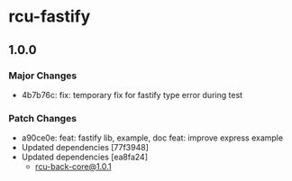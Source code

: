 # rcu-fastify

## 1.0.0

### Major Changes

- 4b7b76c: fix: temporary fix for fastify type error during test

### Patch Changes

- a90ce0e: feat: fastify lib, example, doc
  feat: improve express example
- Updated dependencies [77f3948]
- Updated dependencies [ea8fa24]
  - rcu-back-core@1.0.1
